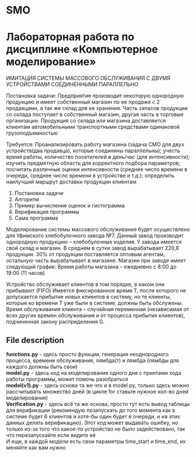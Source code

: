 # SMO

<h1>Лабораторная работа по дисциплине «Компьютерное моделирование»</h1>

ИМИТАЦИЯ СИСТЕМЫ МАССОВОГО ОБСЛУЖИВАНИЯ С ДВУМЯ УСТРОЙСТВАМИ СОЕДИНЕННЫМИ ПАРАЛЛЕЛЬНО

Постановка задачи: Предприятие производит некоторую однородную продукцию и имеет собственный магазин по ее продаже с 2 продавцами, а так же склад для ее хранения. Часть запасов продукции со склада поступает в собственный магазин, другая часть в торговые организации. Продукция со склада или магазина доставляется клиентам автомобильными транспортными средствами одинаковой грузоподъемностью

Требуется: Проанализировать работу магазина (задача СМО для двух устройств(два продавца), которые соединины параллельны); учесть время работы, количество посетителей в день/час (для интенсивности); изучить предметную область для корректного подбора параметров; посчитать различные оценки интенсивности (среднее число времени в очереди, среднее число времени в устройстве и т.д.); определить наилучший маршрут доставки продукции клиентам

1.	Постановка задачи
2.	Алгоритм
3.	Пример вычисления оценок и гистограмма
4.	Верификация программы
5.	Сама программа

Моделирование системы массового обслуживания будет осуществлено для Уфимского хлебобулочного завода №7. Данный завод производит однородную продукцию – хлебобулочные изделия. У завода имеется свой склад и магазин. В среднем в сутки завод вырабатывает 220,8 продукции. 30% от продукции поставляется оптовым агентам, остальную часть вырабатывает в магазине.
Магазин при заводе имеет следующий график:
Время работы магазина – ежедневно с 8:00 до 19:00 (11 часов)

Устройство обслуживает клиентов в том порядке, в каком они прибывают (FIFO)
Имеется фиксированное время T, после которого не допускается прибытие новых клиентов в систему, но те клиенты, которые ко времени T уже были в системе, должны быть обслужены.
Время обслуживания клиента – случайная переменная (независимая от всех других времен обслуживания и от процесса прибытия клиентов), подчиненная закону распределения G.

<h2>File description</h2>
<b>functions.py</b> - здесь просто функции, генерация неоднородного процесса, времени обслуживания, лямбда(т) и лямбда (лямбды для каждого должны быть свои)<br>
<b>model.py</b> - здесь код на моделирование одного дня с принтами хода работы программы, может помочь разобраться<br>
<b>model(v1).py</b> - здесь основа та же что и в model.py, только здесь можно рассчитывать множество дней (в цикле for ставьте нужное кол-во дней моделирования)<br>
<b>Verification.py</b> - здесь всё та же основа, просто тут есть вывод таблицы для верификации (рекомендую позапускать до того момента как в системе будет 6 клиентов и хотя-бы один будет в очереди, и на этих данных делать верификацию). Этот код может выдавать ошибку, но только из-за того что какое-то устройство не было задействовано, так что перезапускайте если видите её<br>
И еще, в каждой модели есть свои параметры time_start и time_end, их меняйте как вам нужно
